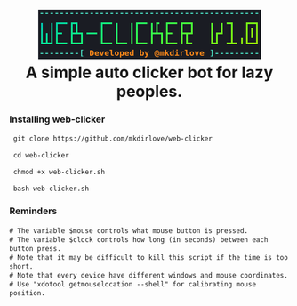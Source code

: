 
<h1 align="center">
  <br>
  <a href="https://github.com/mkdirlove/web-clicker"><img src="https://raw.githubusercontent.com/mkdirlove/web-clicker/main/web-clicker.png" alt="web-clicker"></a>
  <br>
  A simple auto clicker bot for lazy peoples.
  <br>
</h1>

### Installing web-clicker

```
 git clone https://github.com/mkdirlove/web-clicker
```
```
 cd web-clicker
```
```
 chmod +x web-clicker.sh
```
```
 bash web-clicker.sh
```

### Reminders
```
# The variable $mouse controls what mouse button is pressed.
# The variable $clock controls how long (in seconds) between each button press.
# Note that it may be difficult to kill this script if the time is too short.
# Note that every device have different windows and mouse coordinates.
# Use "xdotool getmouselocation --shell" for calibrating mouse position.
```
